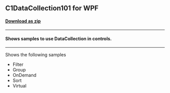## C1DataCollection101 for WPF
#### [Download as zip](https://downgit.github.io/#/home?url=https://github.com/GrapeCity/ComponentOne-Service-Components-Samples/tree/master/DataCollection/WPF/C1DataCollection101)
____
#### Shows samples to use DataCollection in controls.
____
Shows the following samples


* Filter
* Group
* OnDemand
* Sort
* Virtual
